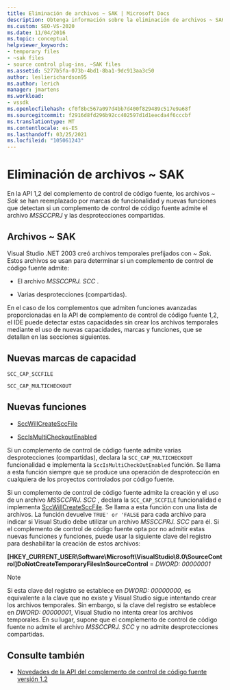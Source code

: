 ```yaml
---
title: Eliminación de archivos ~ SAK | Microsoft Docs
description: Obtenga información sobre la eliminación de archivos ~ SAK de la API de control de código fuente 1,2 y cómo se han reemplazado por marcas de funcionalidad y nuevas funciones.
ms.custom: SEO-VS-2020
ms.date: 11/04/2016
ms.topic: conceptual
helpviewer_keywords:
- temporary files
- ~sak files
- source control plug-ins, ~SAK files
ms.assetid: 5277b5fa-073b-4bd1-8ba1-9dc913aa3c50
author: leslierichardson95
ms.author: lerich
manager: jmartens
ms.workload:
- vssdk
ms.openlocfilehash: cf0f8bc567a097d4bb7d400f829489c517e9a68f
ms.sourcegitcommit: f2916d8fd296b92cc402597d1d1eecda4f6cccbf
ms.translationtype: MT
ms.contentlocale: es-ES
ms.lasthandoff: 03/25/2021
ms.locfileid: "105061243"
---
```

# <a name="elimination-of-sak-files"></a>Eliminación de archivos ~ SAK
En la API 1,2 del complemento de control de código fuente, los archivos *~ Sak* se han reemplazado por marcas de funcionalidad y nuevas funciones que detectan si un complemento de control de código fuente admite el archivo *MSSCCPRJ* y las desprotecciones compartidas.

## <a name="sak-files"></a>Archivos ~ SAK
Visual Studio .NET 2003 creó archivos temporales prefijados con *~ Sak*. Estos archivos se usan para determinar si un complemento de control de código fuente admite:

- El archivo *MSSCCPRJ. SCC* .

- Varias desprotecciones (compartidas).

En el caso de los complementos que admiten funciones avanzadas proporcionadas en la API de complemento de control de código fuente 1,2, el IDE puede detectar estas capacidades sin crear los archivos temporales mediante el uso de nuevas capacidades, marcas y funciones, que se detallan en las secciones siguientes.

## <a name="new-capability-flags"></a>Nuevas marcas de capacidad
 `SCC_CAP_SCCFILE`

 `SCC_CAP_MULTICHECKOUT`

## <a name="new-functions"></a>Nuevas funciones
- [SccWillCreateSccFile](../../extensibility/sccwillcreatesccfile-function.md)

- [SccIsMultiCheckoutEnabled](../../extensibility/sccismulticheckoutenabled-function.md)

 Si un complemento de control de código fuente admite varias desprotecciones (compartidas), declara la `SCC_CAP_MULTICHECKOUT` funcionalidad e implementa la `SccIsMultiCheckOutEnabled` función. Se llama a esta función siempre que se produce una operación de desprotección en cualquiera de los proyectos controlados por código fuente.

 Si un complemento de control de código fuente admite la creación y el uso de un archivo *MSSCCPRJ. SCC* , declara la `SCC_CAP_SCCFILE` funcionalidad e implementa [SccWillCreateSccFile](../../extensibility/sccwillcreatesccfile-function.md). Se llama a esta función con una lista de archivos. La función devuelve `TRUE' or 'FALSE` para cada archivo para indicar si Visual Studio debe utilizar un archivo *MSSCCPRJ. SCC* para él. Si el complemento de control de código fuente opta por no admitir estas nuevas funciones y funciones, puede usar la siguiente clave del registro para deshabilitar la creación de estos archivos:

 **[HKEY_CURRENT_USER\Software\Microsoft\VisualStudio\8.0\SourceControl]DoNotCreateTemporaryFilesInSourceControl**  =  *DWORD: 00000001*

> [!NOTE]
> Si esta clave del registro se establece en *DWORD: 00000000*, es equivalente a la clave que no existe y Visual Studio sigue intentando crear los archivos temporales. Sin embargo, si la clave del registro se establece en *DWORD: 00000001*, Visual Studio no intenta crear los archivos temporales. En su lugar, supone que el complemento de control de código fuente no admite el archivo *MSSCCPRJ. SCC* y no admite desprotecciones compartidas.

## <a name="see-also"></a>Consulte también
- [Novedades de la API del complemento de control de código fuente versión 1,2](../../extensibility/internals/what-s-new-in-the-source-control-plug-in-api-version-1-2.md)
